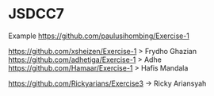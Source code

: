 # JSDCC7

Example
https://github.com/paulusihombing/Exercise-1

https://github.com/xsheizen/Exercise-1 > Frydho Ghazian
https://github.com/adhetiga/Exercise-1 > Adhe
https://github.com/Hamaar/Exercise-1 > Hafis Mandala


https://github.com/Rickyarians/Exercise3 -> Ricky Ariansyah

